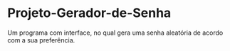 # Projeto-Gerador-de-Senha
Um programa com interface, no qual gera uma senha aleatória de acordo com a sua preferência.
